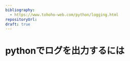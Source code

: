 ```yaml
---
bibliography: 
  - https://www.tohoho-web.com/python/logging.html
repositoryUrl:
draft: true
---
```


# pythonでログを出力するには
